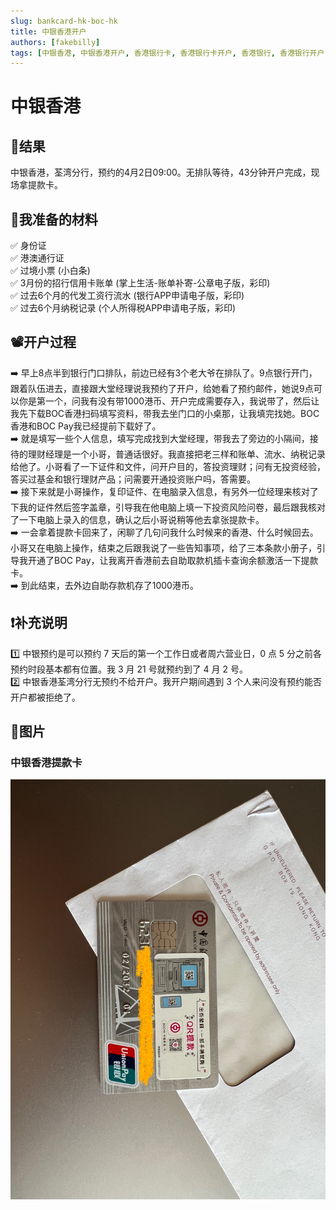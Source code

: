```yaml
---
slug: bankcard-hk-boc-hk
title: 中银香港开户
authors: [fakebilly]
tags: [中银香港, 中银香港开户, 香港银行卡, 香港银行卡开户, 香港银行, 香港银行开户]
---
```


# 中银香港

## 🎉结果
中银香港，荃湾分行，预约的4月2日09:00。无排队等待，43分钟开户完成，现场拿提款卡。  

## 📜我准备的材料
✅ 身份证  
✅ 港澳通行证  
✅ 过境小票 (小白条)  
✅ 3月份的招行信用卡账单 (掌上生活-账单补寄-公章电子版，彩印)  
✅ 过去6个月的代发工资行流水 (银行APP申请电子版，彩印)  
✅ 过去6个月纳税记录 (个人所得税APP申请电子版，彩印)  

## 📽️开户过程
➡️ 早上8点半到银行门口排队，前边已经有3个老大爷在排队了。9点银行开门，跟着队伍进去，直接跟大堂经理说我预约了开户，给她看了预约邮件，她说9点可以你是第一个，问我有没有带1000港币、开户完成需要存入，我说带了，然后让我先下载BOC香港扫码填写资料，带我去坐门口的小桌那，让我填完找她。BOC 香港和BOC Pay我已经提前下载好了。  
➡️ 就是填写一些个人信息，填写完成找到大堂经理，带我去了旁边的小隔间，接待的理财经理是一个小哥，普通话很好。我直接把老三样和账单、流水、纳税记录给他了。小哥看了一下证件和文件，问开户目的，答投资理财；问有无投资经验，答买过基金和银行理财产品；问需要开通投资账户吗，答需要。  
➡️ 接下来就是小哥操作，复印证件、在电脑录入信息，有另外一位经理来核对了下我的证件然后签字盖章，引导我在他电脑上填一下投资风险问卷，最后跟我核对了一下电脑上录入的信息，确认之后小哥说稍等他去拿张提款卡。  
➡️ 一会拿着提款卡回来了，闲聊了几句问我什么时候来的香港、什么时候回去。小哥又在电脑上操作，结束之后跟我说了一些告知事项，给了三本条款小册子，引导我开通了BOC Pay，让我离开香港前去自助取款机插卡查询余额激活一下提款卡。  
➡️ 到此结束，去外边自助存款机存了1000港币。  

## ❗补充说明
1️⃣ 中银预约是可以预约 7 天后的第一个工作日或者周六营业日，0 点 5 分之前各预约时段基本都有位置。我 3 月 21 号就预约到了 4 月 2 号。  
2️⃣ 中银香港荃湾分行无预约不给开户。我开户期间遇到 3 个人来问没有预约能否开户都被拒绝了。

## 📸图片
### 中银香港提款卡
![avatar](./boc-hk-bankcard.jpeg)
